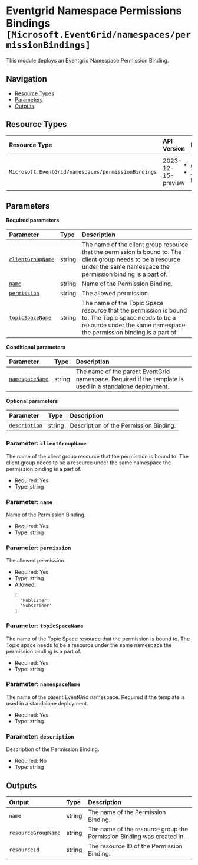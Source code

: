 # Eventgrid Namespace Permissions Bindings `[Microsoft.EventGrid/namespaces/permissionBindings]`

This module deploys an Eventgrid Namespace Permission Binding.

## Navigation

- [Resource Types](#Resource-Types)
- [Parameters](#Parameters)
- [Outputs](#Outputs)

## Resource Types

| Resource Type | API Version | References |
| :-- | :-- | :-- |
| `Microsoft.EventGrid/namespaces/permissionBindings` | 2023-12-15-preview | <ul style="padding-left: 0px;"><li>[AzAdvertizer](https://www.azadvertizer.net/azresourcetypes/microsoft.eventgrid_namespaces_permissionbindings.html)</li><li>[Template reference](https://learn.microsoft.com/en-us/azure/templates/Microsoft.EventGrid/2023-12-15-preview/namespaces/permissionBindings)</li></ul> |

## Parameters

**Required parameters**

| Parameter | Type | Description |
| :-- | :-- | :-- |
| [`clientGroupName`](#parameter-clientgroupname) | string | The name of the client group resource that the permission is bound to. The client group needs to be a resource under the same namespace the permission binding is a part of. |
| [`name`](#parameter-name) | string | Name of the Permission Binding. |
| [`permission`](#parameter-permission) | string | The allowed permission. |
| [`topicSpaceName`](#parameter-topicspacename) | string | The name of the Topic Space resource that the permission is bound to. The Topic space needs to be a resource under the same namespace the permission binding is a part of. |

**Conditional parameters**

| Parameter | Type | Description |
| :-- | :-- | :-- |
| [`namespaceName`](#parameter-namespacename) | string | The name of the parent EventGrid namespace. Required if the template is used in a standalone deployment. |

**Optional parameters**

| Parameter | Type | Description |
| :-- | :-- | :-- |
| [`description`](#parameter-description) | string | Description of the Permission Binding. |

### Parameter: `clientGroupName`

The name of the client group resource that the permission is bound to. The client group needs to be a resource under the same namespace the permission binding is a part of.

- Required: Yes
- Type: string

### Parameter: `name`

Name of the Permission Binding.

- Required: Yes
- Type: string

### Parameter: `permission`

The allowed permission.

- Required: Yes
- Type: string
- Allowed:
  ```Bicep
  [
    'Publisher'
    'Subscriber'
  ]
  ```

### Parameter: `topicSpaceName`

The name of the Topic Space resource that the permission is bound to. The Topic space needs to be a resource under the same namespace the permission binding is a part of.

- Required: Yes
- Type: string

### Parameter: `namespaceName`

The name of the parent EventGrid namespace. Required if the template is used in a standalone deployment.

- Required: Yes
- Type: string

### Parameter: `description`

Description of the Permission Binding.

- Required: No
- Type: string

## Outputs

| Output | Type | Description |
| :-- | :-- | :-- |
| `name` | string | The name of the Permission Binding. |
| `resourceGroupName` | string | The name of the resource group the Permission Binding was created in. |
| `resourceId` | string | The resource ID of the Permission Binding. |
